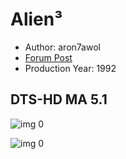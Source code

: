 # Alien³

* Author: aron7awol
* [Forum Post](https://www.avsforum.com/threads/bass-eq-for-filtered-movies.2995212/post-56868652)
* Production Year: 1992

## DTS-HD MA 5.1

![img 0](https://fanart.tv/fanart/movies/8077/moviethumb/alien-537e584250800.jpg)

![img 0](https://i.imgur.com/B4CpIcr.png)

